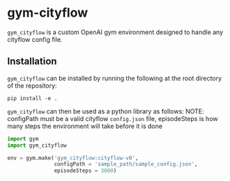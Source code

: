 # gym-cityflow

`gym_cityflow` is a custom OpenAI gym environment designed to handle any cityflow config file.

## Installation

`gym_cityflow` can be installed by running the following at the root directory of the repository:

`pip install -e .`

`gym_cityflow` can then be used as a python library as follows:
NOTE: configPath must be a valid cityflow `config.json` file, episodeSteps is how many steps the environment will take before it is done

```python
import gym
import gym_cityflow

env = gym.make('gym_cityflow:cityflow-v0', 
               configPath = 'sample_path/sample_config.json',
               episodeSteps = 3600)
```